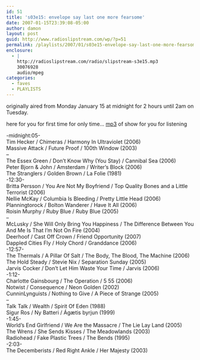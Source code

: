 ```yaml
---
id: 51
title: 's03e15: envelope say last one more fearsome'
date: 2007-01-15T23:39:08-05:00
author: damon
layout: post
guid: http://www.radioslipstream.com/wp/?p=51
permalink: /playlists/2007/01/s03e15-envelope-say-last-one-more-fearsome/
enclosure:
  - |
    http://radioslipstream.com/radio/slipstream-s3e15.mp3
    30076928
    audio/mpeg
categories:
  - faves
  - PLAYLISTS
---
```

originally aired from Monday January 15 at midnight for 2 hours until 2am on Tuesday.

here for you for first time for only time… [mp3](http://radioslipstream.com/radio/slipstream-s3e15.mp3) of show for you for listening

-midnight:05-  
Tim Hecker / Chimeras / Harmony In Ultraviolet (2006)  
Massive Attack / Future Proof / 100th Window (2003)  
–  
The Essex Green / Don’t Know Why (You Stay) / Cannibal Sea (2006)  
Peter Bjorn & John / Amsterdam / Writer’s Block (2006)  
The Stranglers / Golden Brown / La Folie (1981)  
-12:30-  
Britta Persson / You Are Not My Boyfriend / Top Quality Bones and a Little Terrorist (2006)  
Nellie McKay / Columbia Is Bleeding / Pretty Little Head (2006)  
Planningtorock / Bolton Wanderer / Have It All (2006)  
Roisin Murphy / Ruby Blue / Ruby Blue (2005)  
–  
McLusky / She Will Only Bring You Happiness / The Difference Between You And Me Is That I’m Not On Fire (2004)  
Deerhoof / Cast Off Crown / Friend Opportunity (2007)  
Dappled Cities Fly / Holy Chord / Granddance (2006)  
-12:57-  
The Thermals / A Pillar Of Salt / The Body, The Blood, The Machine (2006)  
The Hold Steady / Stevie Nix / Separation Sunday (2005)  
Jarvis Cocker / Don’t Let Him Waste Your Time / Jarvis (2006)  
-1:12-  
Charlotte Gainsbourg / The Operation / 5 55 (2006)  
Notwist / Consequence / Neon Golden (2002)  
CunninLynguists / Nothing to Give / A Piece of Strange (2005)  
–  
Talk Talk / Wealth / Spirit Of Eden (1988)  
Sigur Ros / Ny Batteri / Ágætis byrjun (1999)  
-1:45-  
World’s End Girlfriend / We Are the Massacre / The Lie Lay Land (2005)  
The Wrens / She Sends Kisses / The Meadowlands (2003)  
Radiohead / Fake Plastic Trees / The Bends (1995)  
-2:03-  
The Decemberists / Red Right Ankle / Her Majesty (2003)